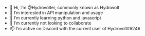 - 👋 Hi, I’m @Hydrovolter, commonly known as Hydrovolt
- 👀 I’m interested in API manipulation and usage
- 🌱 I’m currently learning python and javascript
- 💞️ I’m currently not looking to collaborate
- 📫 I'm active on Discord with the current user of Hydrovolt#6246

